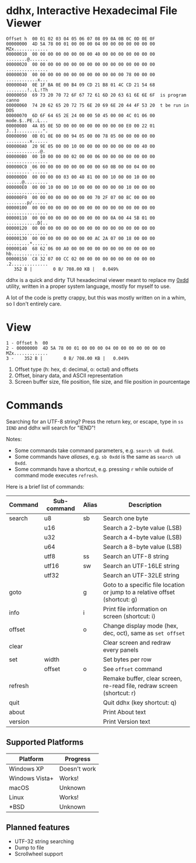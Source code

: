 # ddhx, Interactive Hexadecimal File Viewer

```
Offset h  00 01 02 03 04 05 06 07 08 09 0A 0B 0C 0D 0E 0F
00000000  4D 5A 78 00 01 00 00 00 04 00 00 00 00 00 00 00  MZx.............
00000010  00 00 00 00 00 00 00 00 40 00 00 00 00 00 00 00  ........@.......
00000020  00 00 00 00 00 00 00 00 00 00 00 00 00 00 00 00  ................
00000030  00 00 00 00 00 00 00 00 00 00 00 00 78 00 00 00  ............x...
00000040  0E 1F BA 0E 00 B4 09 CD 21 B8 01 4C CD 21 54 68  ........!..L.!Th
00000050  69 73 20 70 72 6F 67 72 61 6D 20 63 61 6E 6E 6F  is program canno
00000060  74 20 62 65 20 72 75 6E 20 69 6E 20 44 4F 53 20  t be run in DOS
00000070  6D 6F 64 65 2E 24 00 00 50 45 00 00 4C 01 06 00  mode.$..PE..L...
00000080  4A 85 0E 5D 00 00 00 00 00 00 00 00 E0 00 22 01  J..]..........".
00000090  0B 01 0E 00 00 94 05 00 00 78 05 00 00 00 00 00  .........x......
000000A0  20 9E 05 00 00 10 00 00 00 00 00 00 00 00 40 00   .............@.
000000B0  00 10 00 00 00 02 00 00 06 00 00 00 00 00 00 00  ................
000000C0  06 00 00 00 00 00 00 00 00 60 0B 00 00 04 00 00  .........`......
000000D0  00 00 00 00 03 00 40 81 00 00 10 00 00 10 00 00  ......@.........
000000E0  00 00 10 00 00 10 00 00 00 00 00 00 10 00 00 00  ................
000000F0  00 00 00 00 00 00 00 00 70 2F 07 00 8C 00 00 00  ........p/......
00000100  00 00 00 00 00 00 00 00 00 00 00 00 00 00 00 00  ................
00000110  00 00 00 00 00 00 00 00 00 00 0A 00 44 5B 01 00  ............D[..
00000120  00 00 00 00 00 00 00 00 00 00 00 00 00 00 00 00  ................
00000130  00 00 00 00 00 00 00 00 AC 2A 07 00 18 00 00 00  .........*......
00000140  68 62 06 00 A0 00 00 00 00 00 00 00 00 00 00 00  hb..............
00000150  C8 32 07 00 CC 02 00 00 00 00 00 00 00 00 00 00  .2..............
   352 B |        0 B/ 708.00 KB |   0.049%
```

ddhx is a quick and dirty TUI hexadecimal viewer meant to replace my
[0xdd](https://github.com/dd86k/0xdd) utility, written in a proper system
language, mostly for myself to use.

A lot of the code is pretty crappy, but this was mostly written on in a whim,
so I don't entirely care.

# View

```
1 - Offset h  00    
2 - 00000000  4D 5A 78 00 01 00 00 00 04 00 00 00 00 00 00 00  MZx.............
3 -    352 B |        0 B/ 708.00 KB |   0.049%
```

1. Offset type (h: hex, d: decimal, o: octal) and offsets
2. Offset, binary data, and ASCII representation
3. Screen buffer size, file position, file size, and file position in pourcentage

# Commands

Searching for an UTF-8 string? Press the return key, or escape, type in `ss IEND`
and ddhx will search for "IEND"!

Notes:
- Some commands take command parameters, e.g. `search u8 0xdd`.
- Some commands have _aliases_, e.g. `sb 0xdd` is the same as `search u8 0xdd`.
- Some commands have a shortcut, e.g. pressing `r` while outside of command mode
executes `refresh`.

Here is a brief list of commands:

| Command | Sub-command | Alias | Description |
|---|---|---|---|
| search | u8 | sb | Search one byte |
| | u16 | | Search a 2-byte value (LSB) |
| | u32 | | Search a 4-byte value (LSB) |
| | u64 | | Search a 8-byte value (LSB) |
| | utf8 | ss | Search an UTF-8 string |
| | utf16 | sw | Search an UTF-16LE string |
| | utf32 | | Search an UTF-32LE string |
| goto | | g | Goto to a specific file location or jump to a relative offset (shortcut: g) |
| info | | i | Print file information on screen (shortcut: i) |
| offset | | o | Change display mode (hex, dec, oct), same as `set offset` |
| clear | | | Clear screen and redraw every panels |
| set | width | | Set bytes per row |
| | offset | o | See `offset` command |
| refresh | | | Remake buffer, clear screen, re-read file, redraw screen (shortcut: r) |
| quit | | | Quit ddhx (key shortcut: q) |
| about | | | Print About text |
| version | | | Print Version text |

## Supported Platforms

| Platform | Progress |
|---|---|
| Windows XP | Doesn't work |
| Windows Vista+ | Works! |
| macOS | Unknown |
| Linux | Works! |
| *BSD | Unknown |

## Planned features

- UTF-32 string searching
- Dump to file
- Scrollwheel support